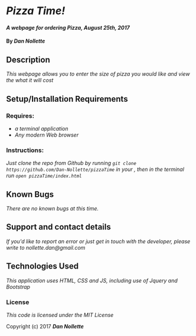 # _Pizza Time!_

#### _A webpage for ordering Pizza, August 25th, 2017_

#### By _**Dan Nollette**_

## Description

_This webpage allows you to enter the size of pizza you would like and view the what it will cost_

## Setup/Installation Requirements
### Requires:
* _a terminal application_
* _Any modern Web browser_

### Instructions:
_Just clone the repo from Github by running `git clone https://github.com/Dan-Nollette/pizzaTime` in your , then in the terminal run `open pizzaTime/index.html`_

## Known Bugs

_There are no known bugs at this time._

## Support and contact details

_If you'd like to report an error or just get in touch with the developer, please write to nollette.dan@gmail.com_

## Technologies Used

_This application uses HTML, CSS and JS, including use of Jquery and Bootstrap_

### License

*This code is licensed under the MIT License*

Copyright (c) 2017 **_Dan Nollette_**

